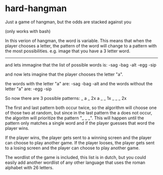 # hard-hangman
Just a game of hangman, but the odds are stacked against you

(only works with bash)

In this verion of hangman, the word is variable. This means that when the player chooses a letter, the pattern of the word will change to a pattern with the most possibilities.
e.g. image that you have a 3 letter word.
_ _ _

and lets immagine that the list of possible words is:
-sag
-bag
-alt
-egg
-sip

and now lets imagine that the player chooses the letter "a".

the words with the letter "a" are:
-sag
-bag
-alt
and the words without the letter "a" are:
-egg
-sip

So now there are 3 possible patterns:
_ a _ 2x
a _ _ 1x
_ _ _ 2x

The first and last pattern both occur twice, so the algorithm will choose one of those two at random, but since in the last pattern the a does not occur, the algoritm will prioritize the pattern "_ _ _".
This will happen until the pattern only matches a single word and if the player guesses that word the player wins.

If the player wins, the player gets sent to a winning screen and the player can choose to play another game.
If the player looses, the player gets sent to a losing screen and the player can choose to play another game.


The wordlist of the game is included, this list is in dutch, but you could easily add another wordlist of any other language that uses the roman alphabet with 26 letters.
